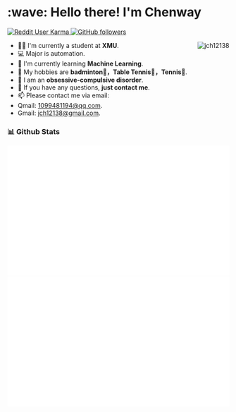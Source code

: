 <h1 align="left" id="macropower-title">:wave: Hello there! I'm Chenway</h1>

<p align="left">
    <a href="https://reddit.com/u/macropower">
    <img alt="Reddit User Karma" src="https://img.shields.io/github/stars/jch12138?affiliations=OWNER%2CCOLLABORATOR">
  </a>
  <a href="https://github.com/jch12138?tab=followers">
    <img alt="GitHub followers" src="https://img.shields.io/github/followers/jch12138?color=green&logo=github">
  </a>

</p>

<a href="#jch12138-title">
  <img src="https://github-readme-stats.vercel.app/api?username=jch12138&show_icons=true&count_private=true&include_all_commits=true" alt="jch12138" align="right" />
</a>

- 👨‍🏛 I'm currently a student at **XMU**.
- 💻 Major is automation.
- 🌱 I'm currently learning **Machine Learning**. 
- 🤔 My hobbies are **badminton🏸，Table Tennis🏓，Tennis🎾**.
- 💼 I am an **obsessive-compulsive disorder**.
- 💬 If you have any questions, **just contact me**.
- 📫 Please contact me via email:
- Qmail: 1099481194@qq.com. 
- Gmail: jch12138@gmail.com.
### 📊 Github Stats
<a href='https://github.com/jch12138/github-stats-transparent'>
  
![Stats Overview](https://raw.githubusercontent.com/jch12138/github-stats-transparent/output/generated/overview.svg)
![Most Used Languages](https://raw.githubusercontent.com/jch12138/github-stats-transparent/output/generated/languages.svg)

</a>

<br>
